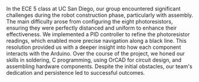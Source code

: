 
In the ECE 5 class at UC San Diego, our group encountered significant challenges during the robot construction phase, particularly with assembly. The main difficulty arose from configuring the eight photoresistors, ensuring they were perfectly distanced and uniform to enhance their effectiveness. We implemented a PID controller to refine the photoresistor readings, which enabled more precise navigation along a black line. This resolution provided us with a deeper insight into how each component interacts with the Arduino. Over the course of the project, we honed our skills in soldering, C programming, using OrCAD for circuit design, and assembling hardware components. Despite the initial obstacles, our team's dedication and persistence led to successful outcomes.
